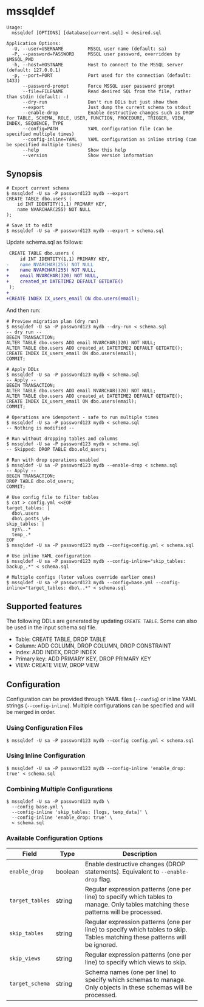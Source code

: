 # mssqldef

```
Usage:
  mssqldef [OPTIONS] [database|current.sql] < desired.sql

Application Options:
  -U, --user=USERNAME         MSSQL user name (default: sa)
  -P, --password=PASSWORD     MSSQL user password, overridden by $MSSQL_PWD
  -h, --host=HOSTNAME         Host to connect to the MSSQL server (default: 127.0.0.1)
  -p, --port=PORT             Port used for the connection (default: 1433)
      --password-prompt       Force MSSQL user password prompt
      --file=FILENAME         Read desired SQL from the file, rather than stdin (default: -)
      --dry-run               Don't run DDLs but just show them
      --export                Just dump the current schema to stdout
      --enable-drop           Enable destructive changes such as DROP for TABLE, SCHEMA, ROLE, USER, FUNCTION, PROCEDURE, TRIGGER, VIEW, INDEX, SEQUENCE, TYPE
      --config=PATH           YAML configuration file (can be specified multiple times)
      --config-inline=YAML    YAML configuration as inline string (can be specified multiple times)
      --help                  Show this help
      --version               Show version information
```

## Synopsis

```shell
# Export current schema
$ mssqldef -U sa -P password123 mydb --export
CREATE TABLE dbo.users (
    id INT IDENTITY(1,1) PRIMARY KEY,
    name NVARCHAR(255) NOT NULL
);

# Save it to edit
$ mssqldef -U sa -P password123 mydb --export > schema.sql
```

Update schema.sql as follows:

```diff
 CREATE TABLE dbo.users (
     id INT IDENTITY(1,1) PRIMARY KEY,
-    name NVARCHAR(255) NOT NULL
+    name NVARCHAR(255) NOT NULL,
+    email NVARCHAR(320) NOT NULL,
+    created_at DATETIME2 DEFAULT GETDATE()
 );
+
+CREATE INDEX IX_users_email ON dbo.users(email);
```

And then run:

```shell
# Preview migration plan (dry run)
$ mssqldef -U sa -P password123 mydb --dry-run < schema.sql
-- dry run --
BEGIN TRANSACTION;
ALTER TABLE dbo.users ADD email NVARCHAR(320) NOT NULL;
ALTER TABLE dbo.users ADD created_at DATETIME2 DEFAULT GETDATE();
CREATE INDEX IX_users_email ON dbo.users(email);
COMMIT;

# Apply DDLs
$ mssqldef -U sa -P password123 mydb < schema.sql
-- Apply --
BEGIN TRANSACTION;
ALTER TABLE dbo.users ADD email NVARCHAR(320) NOT NULL;
ALTER TABLE dbo.users ADD created_at DATETIME2 DEFAULT GETDATE();
CREATE INDEX IX_users_email ON dbo.users(email);
COMMIT;

# Operations are idempotent - safe to run multiple times
$ mssqldef -U sa -P password123 mydb < schema.sql
-- Nothing is modified --

# Run without dropping tables and columns
$ mssqldef -U sa -P password123 mydb < schema.sql
-- Skipped: DROP TABLE dbo.old_users;

# Run with drop operations enabled
$ mssqldef -U sa -P password123 mydb --enable-drop < schema.sql
-- Apply --
BEGIN TRANSACTION;
DROP TABLE dbo.old_users;
COMMIT;

# Use config file to filter tables
$ cat > config.yml <<EOF
target_tables: |
  dbo\.users
  dbo\.posts_\d+
skip_tables: |
  sys\..*
  temp_.*
EOF
$ mssqldef -U sa -P password123 mydb --config=config.yml < schema.sql

# Use inline YAML configuration
$ mssqldef -U sa -P password123 mydb --config-inline="skip_tables: backup_.*" < schema.sql

# Multiple configs (later values override earlier ones)
$ mssqldef -U sa -P password123 mydb --config=base.yml --config-inline="target_tables: dbo\..*" < schema.sql
```

## Supported features

The following DDLs are generated by updating `CREATE TABLE`.
Some can also be used in the input schema.sql file.

- Table: CREATE TABLE, DROP TABLE
- Column: ADD COLUMN, DROP COLUMN, DROP CONSTRAINT
- Index: ADD INDEX, DROP INDEX
- Primary key: ADD PRIMARY KEY, DROP PRIMARY KEY
- VIEW: CREATE VIEW, DROP VIEW

## Configuration

Configuration can be provided through YAML files (`--config`) or inline YAML strings (`--config-inline`). Multiple configurations can be specified and will be merged in order.

### Using Configuration Files

```shell
$ mssqldef -U sa -P password123 mydb --config config.yml < schema.sql
```

### Using Inline Configuration

```shell
$ mssqldef -U sa -P password123 mydb --config-inline 'enable_drop: true' < schema.sql
```

### Combining Multiple Configurations

```shell
$ mssqldef -U sa -P password123 mydb \
  --config base.yml \
  --config-inline 'skip_tables: [logs, temp_data]' \
  --config-inline 'enable_drop: true' \
  < schema.sql
```

### Available Configuration Options

| Field | Type | Description |
|-------|------|-------------|
| `enable_drop` | boolean | Enable destructive changes (DROP statements). Equivalent to `--enable-drop` flag. |
| `target_tables` | string | Regular expression patterns (one per line) to specify which tables to manage. Only tables matching these patterns will be processed. |
| `skip_tables` | string | Regular expression patterns (one per line) to specify which tables to skip. Tables matching these patterns will be ignored. |
| `skip_views` | string | Regular expression patterns (one per line) to specify which views to skip. |
| `target_schema` | string | Schema names (one per line) to specify which schemas to manage. Only objects in these schemas will be processed. |
